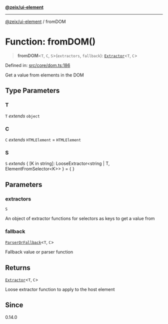 [**@zeix/ui-element**](../README.md)

***

[@zeix/ui-element](../globals.md) / fromDOM

# Function: fromDOM()

> **fromDOM**\<`T`, `C`, `S`\>(`extractors`, `fallback`): [`Extractor`](../type-aliases/Extractor.md)\<`T`, `C`\>

Defined in: [src/core/dom.ts:186](https://github.com/zeixcom/ui-element/blob/a2e3a5bb1b7ab9e964c80c41c9edbb895cf2ce79/src/core/dom.ts#L186)

Get a value from elements in the DOM

## Type Parameters

### T

`T` *extends* `object`

### C

`C` *extends* `HTMLElement` = `HTMLElement`

### S

`S` *extends* \{ \[K in string\]: LooseExtractor\<string \| T, ElementFromSelector\<K\>\> \} = \{ \}

## Parameters

### extractors

`S`

An object of extractor functions for selectors as keys to get a value from

### fallback

[`ParserOrFallback`](../type-aliases/ParserOrFallback.md)\<`T`, `C`\>

Fallback value or parser function

## Returns

[`Extractor`](../type-aliases/Extractor.md)\<`T`, `C`\>

Loose extractor function to apply to the host element

## Since

0.14.0

